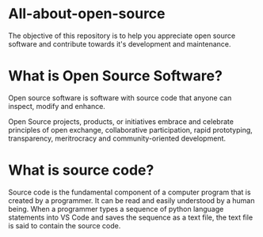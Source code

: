 # All-about-open-source
The objective of this repository is to help you appreciate open source software and contribute towards it's development and maintenance.

# What is Open Source Software?
Open source software is software with source code that anyone can inspect, modify and enhance. 

Open Source projects, products, or initiatives embrace and celebrate principles of open exchange, collaborative participation, rapid prototyping, transparency, meritrocracy and community-oriented development.

# What is source code?
Source code is the fundamental component of a computer program that is created by a programmer. It can be read and easily understood by a human being.
When a programmer types a sequence of python language statements into VS Code and saves the sequence as a text file, the text file is said to contain the source code.
